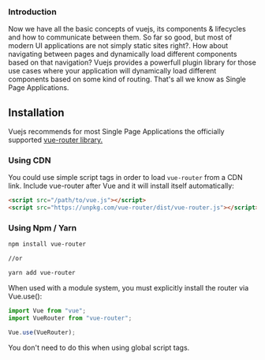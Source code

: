 ### Introduction

Now we have all the basic concepts of vuejs, its components & lifecycles and how to communicate between them. So far so good, but most of modern UI applications are not simply static sites right?. How about navigating between pages and dynamically load different components based on that navigation? Vuejs provides a powerfull plugin library for those use cases where your application will dynamically load different components based on some kind of routing. That's all we know as Single Page Applications.

## Installation

Vuejs recommends for most Single Page Applications the officially supported [vue-router library.](https://github.com/vuejs/vue-router)

### Using CDN

You could use simple script tags in order to load `vue-router` from a CDN link.
Include vue-router after Vue and it will install itself automatically:

```HTML
<script src="/path/to/vue.js"></script>
<script src="https://unpkg.com/vue-router/dist/vue-router.js"></script>
```

### Using Npm / Yarn

```sh
npm install vue-router

//or

yarn add vue-router
```

When used with a module system, you must explicitly install the router via Vue.use():

```javascript
import Vue from "vue";
import VueRouter from "vue-router";

Vue.use(VueRouter);
```

You don't need to do this when using global script tags.
